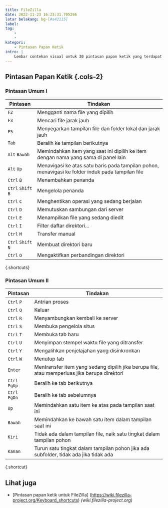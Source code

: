 ```yaml
---
title: FileZilla
date: 2022-11-23 16:23:31.705296
latar belakang: bg-[#a42115]
label:
tag:
    -
    -
kategori:
    - Pintasan Papan Ketik
intro: |
    Lembar contekan visual untuk 30 pintasan papan ketik yang terdapat pada program FileZilla
---
```




Pintasan Papan Ketik {.cols-2}
------------------



### Pintasan Umum I

Pintasan | Tindakan
---|---
`F2` | Mengganti nama file yang dipilih
`F3` | Mencari file jarak jauh
`F5` | Menyegarkan tampilan file dan folder lokal dan jarak jauh
`Tab` | Beralih ke tampilan berikutnya
`Alt` `Bawah` | Memindahkan item yang saat ini dipilih ke item dengan nama yang sama di panel lain
`Alt` `Up` | Menavigasi ke atas satu baris pada tampilan pohon, menavigasi ke folder induk pada tampilan file
`Ctrl` `B` | Menambahkan penanda
`Ctrl` `Shift` `B` | Mengelola penanda
`Ctrl` `C` | Menghentikan operasi yang sedang berjalan
`Ctrl` `D` | Memutuskan sambungan dari server
`Ctrl` `E` | Menampilkan file yang sedang diedit
`Ctrl` `I` | Filter daftar direktori...
`Ctrl` `M` | Transfer manual
`Ctrl` `Shift` `N` | Membuat direktori baru
`Ctrl` `O` | Mengaktifkan perbandingan direktori
{.shortcuts}



### Pintasan Umum II

Pintasan | Tindakan
---|---
`Ctrl` `P` | Antrian proses
`Ctrl` `Q` | Keluar
`Ctrl` `R` | Menyambungkan kembali ke server
`Ctrl` `S` | Membuka pengelola situs
`Ctrl` `T` | Membuka tab baru
`Ctrl` `U` | Menyimpan stempel waktu file yang ditransfer
`Ctrl` `Y` | Mengalihkan penjelajahan yang disinkronkan
`Ctrl` `W` | Menutup tab
`Enter` | Mentransfer item yang sedang dipilih jika berupa file, atau memperluas jika berupa direktori
`Ctrl` `PgUp` | Beralih ke tab berikutnya
`Ctrl` `PgDn` | Beralih ke tab sebelumnya
`Up` | Memindahkan satu item ke atas pada tampilan saat ini
`Bawah` | Memindahkan ke bawah satu item dalam tampilan saat ini
`Kiri` | Tidak ada dalam tampilan file, naik satu tingkat dalam tampilan pohon
`Kanan` | Turun satu tingkat dalam tampilan pohon jika ada subfolder, tidak ada jika tidak ada
{.shortcut}





Lihat juga
--------
- [Pintasan papan ketik untuk FileZilla] (https://wiki.filezilla-project.org/Keyboard_shortcuts) _(wiki.filezilla-project.org)_
